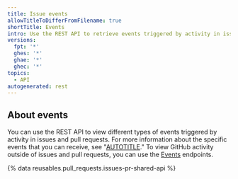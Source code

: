 ```yaml
---
title: Issue events
allowTitleToDifferFromFilename: true
shortTitle: Events
intro: Use the REST API to retrieve events triggered by activity in issues and pull requests.
versions:
  fpt: '*'
  ghes: '*'
  ghae: '*'
  ghec: '*'
topics:
  - API
autogenerated: rest
---
```


## About events

You can use the REST API to view different types of events triggered by activity in issues and pull requests. For more information about the specific events that you can receive, see "[AUTOTITLE](/webhooks-and-events/events/issue-event-types)." To view GitHub activity outside of issues and pull requests, you can use the [Events](/webhooks-and-events/events/github-event-types) endpoints.

{% data reusables.pull_requests.issues-pr-shared-api %}


<!-- Content after this section is automatically generated -->
